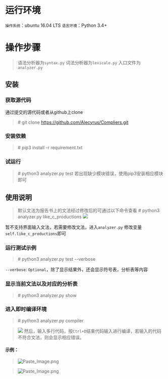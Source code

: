 # 运行环境
`操作系统`：ubuntu 16.04 LTS
`语言环境`：Python 3.4+

# 操作步骤
>语法分析器为`syntax.py`
词法分析器为`lexicale.py`
入口文件为`analyzer.py`

## 安装
### 获取源代码
通过提交的源代码或者从github上clone
> \# git clone https://github.com/Alecyrus/Compliers.git

### 安装依赖
> \# pip3 install -r requirement.txt

### 试运行
> \# python3 analyzer.py test
若出现缺少模块错误，使用pip3安装相应模块即可

## 使用说明
> 默认文法为报告书上的文法经过修改后的可通过以下命令查看
> \# python3 analyzer.py like_c_productions
![](http://upload-images.jianshu.io/upload_images/1113810-20bfc03113c47c0d.png?imageMogr2/auto-orient/strip%7CimageView2/2/w/1240)
>
暂不支持界面输入文法，若需要修改文法，进入`analyzer.py` 修改变量`self.like_c_productions`即可

### 运行测试示例
> \# python3 analyzer.py test --verbose


`--verbose`: `Optional`，除了显示结果外，还会显示符号表，分析表等内容

### 显示当前文法以及对应的分析表
> \# python3 analyzer.py show


### 进入即时编译环境
> \# python3 analyzer.py compiler

>![](http://upload-images.jianshu.io/upload_images/1113810-1d7d6a31e0cf3137.png?imageMogr2/auto-orient/strip%7CimageView2/2/w/1240)
然后，输入多行代码，按`Ctrl+D`结束代码输入进行编译，若输入的代码不符合文法，则会显示相应错误。

#### 示例：

>![Paste_Image.png](http://upload-images.jianshu.io/upload_images/1113810-4c5cd9aa2c6ccb7e.png?imageMogr2/auto-orient/strip%7CimageView2/2/w/1240)

>![Paste_Image.png](http://upload-images.jianshu.io/upload_images/1113810-dabb42b903c37764.png?imageMogr2/auto-orient/strip%7CimageView2/2/w/1240)





